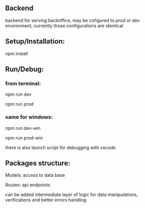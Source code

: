 ## Backend

backend for serving backoffice, may be cofigured to prod or dev environment, currently those configurations are identical

## Setup/Installation:

npm install

## Run/Debug:

### from terminal:

npm run dev

npm run prod

### same for windows:

npm run dev-win

npm run prod-win

there is also launch script for debugging with vscode

## Packages structure:

Models: access to data base

Routes: api endpoints

can be added intermediate layer of logic for data manipulations, verifications and better errors handling
